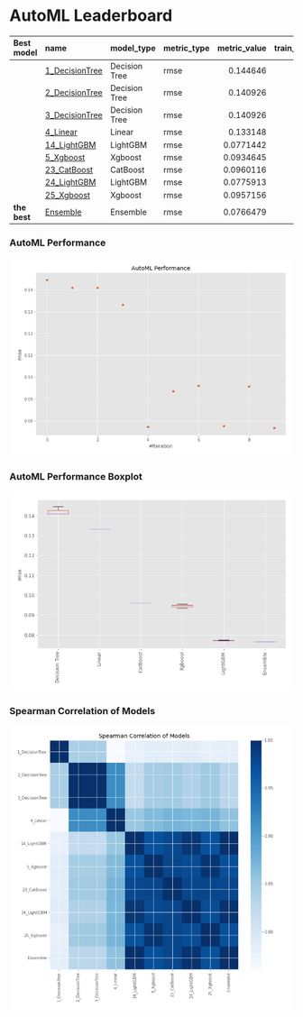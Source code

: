 # AutoML Leaderboard

| Best model   | name                                       | model_type    | metric_type   |   metric_value |   train_time |
|:-------------|:-------------------------------------------|:--------------|:--------------|---------------:|-------------:|
|              | [1_DecisionTree](1_DecisionTree/README.md) | Decision Tree | rmse          |      0.144646  |         0.81 |
|              | [2_DecisionTree](2_DecisionTree/README.md) | Decision Tree | rmse          |      0.140926  |         0.7  |
|              | [3_DecisionTree](3_DecisionTree/README.md) | Decision Tree | rmse          |      0.140926  |         0.71 |
|              | [4_Linear](4_Linear/README.md)             | Linear        | rmse          |      0.133148  |         0.74 |
|              | [14_LightGBM](14_LightGBM/README.md)       | LightGBM      | rmse          |      0.0771442 |         1.03 |
|              | [5_Xgboost](5_Xgboost/README.md)           | Xgboost       | rmse          |      0.0934645 |         0.92 |
|              | [23_CatBoost](23_CatBoost/README.md)       | CatBoost      | rmse          |      0.0960116 |         1.35 |
|              | [24_LightGBM](24_LightGBM/README.md)       | LightGBM      | rmse          |      0.0775913 |         0.85 |
|              | [25_Xgboost](25_Xgboost/README.md)         | Xgboost       | rmse          |      0.0957156 |         1.02 |
| **the best** | [Ensemble](Ensemble/README.md)             | Ensemble      | rmse          |      0.0766479 |         0.23 |

### AutoML Performance
![AutoML Performance](ldb_performance.png)

### AutoML Performance Boxplot
![AutoML Performance Boxplot](ldb_performance_boxplot.png)

### Spearman Correlation of Models
![models spearman correlation](correlation_heatmap.png)

